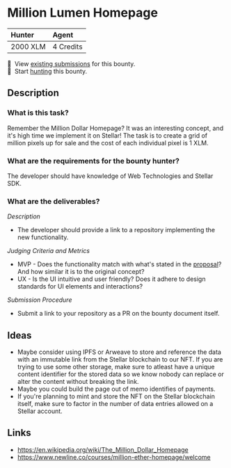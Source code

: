 
# Million Lumen Homepage

| Hunter | Agent
| :- | :-
| 2000 XLM | 4 Credits

📜&nbsp; View [existing submissions](https://github.com/tyvdh/stellar-quest-bounties/issues?q=is%3Aissue+million-lumen-homepage) for this bounty. \
🔵&nbsp; Start [hunting](https://github.com/tyvdh/stellar-quest-bounties/issues/new?assignees=&labels=&template=begin-the-hunt.yml&title=%F0%9F%94%B5+%60million-lumen-homepage.md%60) this bounty.

## Description

### What is this task?

Remember the Million Dollar Homepage? It was an interesting concept, and it's high time we implement it on Stellar!
The task is to create a grid of million pixels up for sale and the cost of each individual pixel is 1 XLM.

### What are the requirements for the bounty hunter?

The developer should have knowledge of Web Technologies and Stellar SDK.

### What are the deliverables?

*Description* <br>
  * The developer should provide a link to a repository implementing the new functionality.

*Judging Criteria and Metrics* <br>
  * MVP - Does the functionality match with what's stated in the [proposal](https://en.wikipedia.org/wiki/The_Million_Dollar_Homepage)? And how similar it is to the original concept?
  * UX - Is the UI intuitive and user friendly? Does it adhere to design standards for UI elements and interactions?
  
*Submission Procedure* <br>
  * Submit a link to your repository as a PR on the bounty document itself.

## Ideas
 * Maybe consider using IPFS or Arweave to store and reference the data with an immutable link from the Stellar blockchain to our NFT. If you are trying to use some other storage, make sure to atleast have a unique content identifier for the stored data so we know nobody can replace or alter the content without breaking the link.
 * Maybe you could build the page out of memo identifies of payments.
 * If you're planning to mint and store the NFT on the Stellar blockchain itself, make sure to factor in the number of data entries allowed on a Stellar account.
  
## Links

- https://en.wikipedia.org/wiki/The_Million_Dollar_Homepage
- https://www.newline.co/courses/million-ether-homepage/welcome

